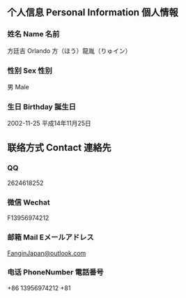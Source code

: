 
## 个人信息 Personal Information 個人情報
### 姓名 Name 名前
方廷吉 Orlando 方（ほう）龍胤（りゅイン）
### 性别 Sex 性别
男 Male
### 生日 Birthday 誕生日
2002-11-25 平成14年11月25日

## 联络方式 Contact 連絡先
### QQ
2624618252
### 微信 Wechat
F13956974212
### 邮箱 Mail Eメールアドレス
FanginJapan@outlook.com
### 电话 PhoneNumber 電話番号
+86 13956974212
+81


